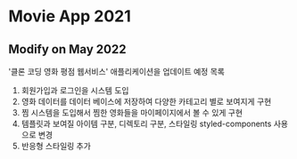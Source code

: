 # Movie App 2021
## Modify on May 2022 

'클론 코딩 영화 평점 웹서비스' 애플리케이션을 업데이트 예정 목록
1. 회원가입과 로그인을 시스템 도입
2. 영화 데이터를 데이터 베이스에 저장하여 다양한 카테고리 별로 보여지게 구현
3. 찜 시스템을 도입해서 찜한 영화들을 마이페이지에서 볼 수 있게 구현
4. 템플릿과 보여질 아이템 구분, 디렉토리 구분, 스타일링 styled-components 사용으로 변경
5. 반응형 스타일링 추가